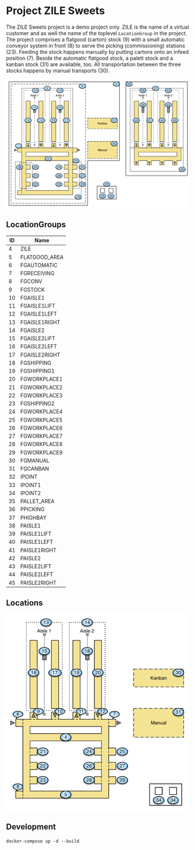 # Project ZILE Sweets

The ZILE Sweets project is a demo project only. ZILE is the name of a virtual customer and 
as well the name of the toplevel `LocationGroup` in the project. The project comprises a
flatgood (carton) stock (9) with a small automatic conveyor system in front (8) to serve
the picking (commissioning) stations (23). Feeding the stock happens manually by putting
cartons onto an infeed position (7). Beside the automatic flatgood stock, a palett stock
and a kanban stock (31) are available, too. All transportation between the three stocks
happens by manual transports (30).

![Layout][1]

## LocationGroups


ID | Name
---- | ----
 4 | ZILE
 5 | FLATGOOD_AREA
 6 | FGAUTOMATIC
 7 | FGRECEIVING
 8 | FGCONV
 9 | FGSTOCK
10 | FGAISLE1
11 | FGAISLE1LIFT
12 | FGAISLE1LEFT
13 | FGAISLE1RIGHT
14 | FGAISLE2
15 | FGAISLE2LIFT
16 | FGAISLE2LEFT
17 | FGAISLE2RIGHT
18 | FGSHIPPING
19 | FGSHIPPING1
20 | FGWORKPLACE1
21 | FGWORKPLACE2
22 | FGWORKPLACE3
23 | FGSHIPPING2
24 | FGWORKPLACE4
25 | FGWORKPLACE5
26 | FGWORKPLACE6
27 | FGWORKPLACE7
28 | FGWORKPLACE8
29 | FGWORKPLACE9
30 | FGMANUAL
31 | FGCANBAN
32 | IPOINT
33 | IPOINT1
34 | IPOINT2
35 | PALLET_AREA
36 | PPICKING
37 | PHIGHBAY
38 | PAISLE1
39 | PAISLE1LIFT
40 | PAISLE1LEFT
41 | PAISLE1RIGHT
42 | PAISLE2
43 | PAISLE2LIFT
44 | PAISLE2LEFT
45 | PAISLE2RIGHT

## Locations

![Layout][2]

[1]: res/layout.png
[2]: res/location-layout-FG.png

## Development

```
docker-compose up -d --build
```
